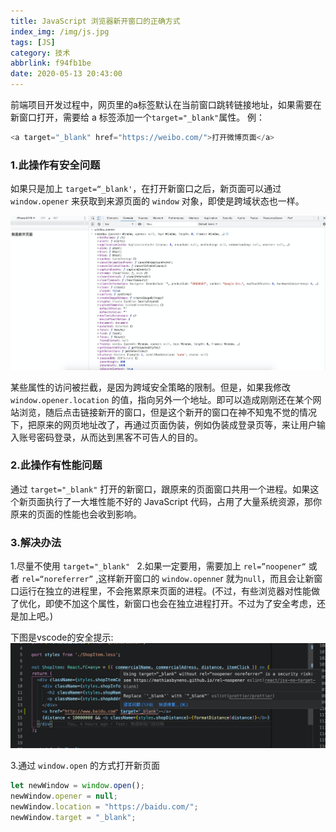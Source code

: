```yaml
---
title: JavaScript 浏览器新开窗口的正确方式
index_img: /img/js.jpg
tags: [JS]
category: 技术
abbrlink: f94fb1be
date: 2020-05-13 20:43:00
---
```

前端项目开发过程中，网页里的a标签默认在当前窗口跳转链接地址，如果需要在新窗口打开，需要给 a 标签添加一个`target="_blank"`属性。 例：
```js
<a target="_blank" href="https://weibo.com/">打开微博页面</a>
```

### 1.此操作有安全问题
如果只是加上 `target=“_blank'`，在打开新窗口之后，新页面可以通过 `window.opener` 来获取到来源页面的 `window` 对象，即使是跨域状态也一样。

![opener](/img/life/opener.png)

某些属性的访问被拦截，是因为跨域安全策略的限制。但是，如果我修改 `window.opener.location` 的值，指向另外一个地址。即可以造成刚刚还在某个网站浏览，随后点击链接新开的窗口，但是这个新开的窗口在神不知鬼不觉的情况下，把原来的网页地址改了，再通过页面伪装，例如伪装成登录页等，来让用户输入账号密码登录，从而达到黑客不可告人的目的。

### 2.此操作有性能问题
通过 `target="_blank"` 打开的新窗口，跟原来的页面窗口共用一个进程。如果这个新页面执行了一大堆性能不好的 JavaScript 代码，占用了大量系统资源，那你原来的页面的性能也会收到影响。

### 3.解决办法
1.尽量不使用  `target="_blank" `
2.如果一定要用，需要加上 `rel=”noopener“` 或者 `rel=“noreferrer”` ,这样新开窗口的  `window.openne`r 就为`null`，而且会让新窗口运行在独立的进程里，不会拖累原来页面的进程。(不过，有些浏览器对性能做了优化，即使不加这个属性，新窗口也会在独立进程打开。不过为了安全考虑，还是加上吧。)

下图是vscode的安全提示:
![tip](/img/life/vscode-tip.png)

3.通过 `window.open` 的方式打开新页面

```js
let newWindow = window.open();
newWindow.opener = null;
newWindow.location = "https://baidu.com/";
newWindow.target = "_blank";
```